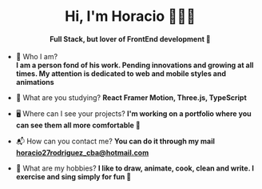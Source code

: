 <h1 align="center">Hi, I'm Horacio 👨🏽‍💻</h1>
<h4 align="center">Full Stack, but lover of FrontEnd development 🦦</h4>


- 💬 Who I am?  
**I am a person fond of his work. Pending innovations and growing at all times. My attention is dedicated to web and mobile styles and animations**

- 🌱 What are you studying? 
**React Framer Motion, Three.js, TypeScript**

- 🖥 Where can I see your projects? 
**I'm working on a portfolio where you can see them all more comfortable 🐣**

- 📬 How can you contact me? 
**You can do it through my mail horacio27rodriguez_cba@hotmail.com**

- 🎠 What are my hobbies? 
**I like to draw, animate, cook, clean and write. I exercise and sing simply for fun 🧘**
<!--
**AngelRRand/AngelRRand** is a ✨ _special_ ✨ repository because its `README.md` (this file) appears on your GitHub profile.

Here are some ideas to get you started:

- 🔭 I’m currently working on ...

- 👯 I’m looking to collaborate on ...
- 🤔 I’m looking for help with ...
- 💬 Ask me about ...
- 📫 How to reach me: ...
- 😄 Pronouns: ...
- ⚡ Fun fact: ...
-->
